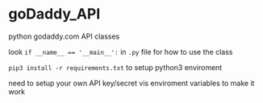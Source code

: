 # goDaddy_API

python godaddy.com API classes

look `if __name__ == '__main__':` in `.py` file for how to use the class

`pip3 install -r requirements.txt` to setup python3 enviroment

need to setup your own API key/secret vis enviroment variables to make it work